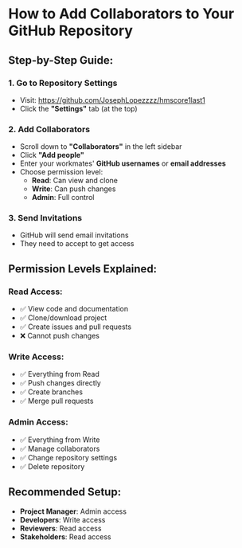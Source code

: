 # How to Add Collaborators to Your GitHub Repository

## Step-by-Step Guide:

### 1. Go to Repository Settings
- Visit: https://github.com/JosephLopezzzz/hmscore1last1
- Click the **"Settings"** tab (at the top)

### 2. Add Collaborators
- Scroll down to **"Collaborators"** in the left sidebar
- Click **"Add people"**
- Enter your workmates' **GitHub usernames** or **email addresses**
- Choose permission level:
  - **Read**: Can view and clone
  - **Write**: Can push changes
  - **Admin**: Full control

### 3. Send Invitations
- GitHub will send email invitations
- They need to accept to get access

## Permission Levels Explained:

### **Read Access:**
- ✅ View code and documentation
- ✅ Clone/download project
- ✅ Create issues and pull requests
- ❌ Cannot push changes

### **Write Access:**
- ✅ Everything from Read
- ✅ Push changes directly
- ✅ Create branches
- ✅ Merge pull requests

### **Admin Access:**
- ✅ Everything from Write
- ✅ Manage collaborators
- ✅ Change repository settings
- ✅ Delete repository

## Recommended Setup:
- **Project Manager**: Admin access
- **Developers**: Write access
- **Reviewers**: Read access
- **Stakeholders**: Read access
